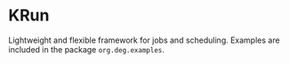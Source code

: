 # KRun
Lightweight and flexible framework for jobs and scheduling. Examples are included in the package `org.deg.examples`.
